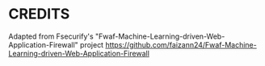 # CREDITS

Adapted from Fsecurify's "Fwaf-Machine-Learning-driven-Web-Application-Firewall" project
https://github.com/faizann24/Fwaf-Machine-Learning-driven-Web-Application-Firewall
